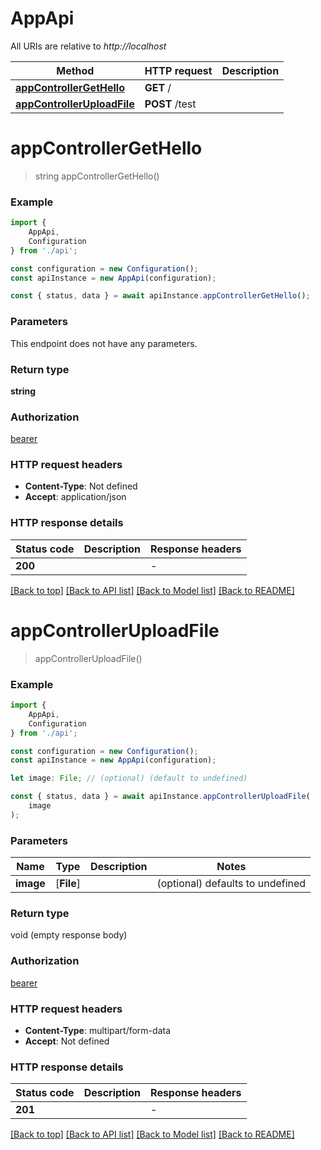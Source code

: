 # AppApi

All URIs are relative to *http://localhost*

|Method | HTTP request | Description|
|------------- | ------------- | -------------|
|[**appControllerGetHello**](#appcontrollergethello) | **GET** / | |
|[**appControllerUploadFile**](#appcontrolleruploadfile) | **POST** /test | |

# **appControllerGetHello**
> string appControllerGetHello()


### Example

```typescript
import {
    AppApi,
    Configuration
} from './api';

const configuration = new Configuration();
const apiInstance = new AppApi(configuration);

const { status, data } = await apiInstance.appControllerGetHello();
```

### Parameters
This endpoint does not have any parameters.


### Return type

**string**

### Authorization

[bearer](../README.md#bearer)

### HTTP request headers

 - **Content-Type**: Not defined
 - **Accept**: application/json


### HTTP response details
| Status code | Description | Response headers |
|-------------|-------------|------------------|
|**200** |  |  -  |

[[Back to top]](#) [[Back to API list]](../README.md#documentation-for-api-endpoints) [[Back to Model list]](../README.md#documentation-for-models) [[Back to README]](../README.md)

# **appControllerUploadFile**
> appControllerUploadFile()


### Example

```typescript
import {
    AppApi,
    Configuration
} from './api';

const configuration = new Configuration();
const apiInstance = new AppApi(configuration);

let image: File; // (optional) (default to undefined)

const { status, data } = await apiInstance.appControllerUploadFile(
    image
);
```

### Parameters

|Name | Type | Description  | Notes|
|------------- | ------------- | ------------- | -------------|
| **image** | [**File**] |  | (optional) defaults to undefined|


### Return type

void (empty response body)

### Authorization

[bearer](../README.md#bearer)

### HTTP request headers

 - **Content-Type**: multipart/form-data
 - **Accept**: Not defined


### HTTP response details
| Status code | Description | Response headers |
|-------------|-------------|------------------|
|**201** |  |  -  |

[[Back to top]](#) [[Back to API list]](../README.md#documentation-for-api-endpoints) [[Back to Model list]](../README.md#documentation-for-models) [[Back to README]](../README.md)

